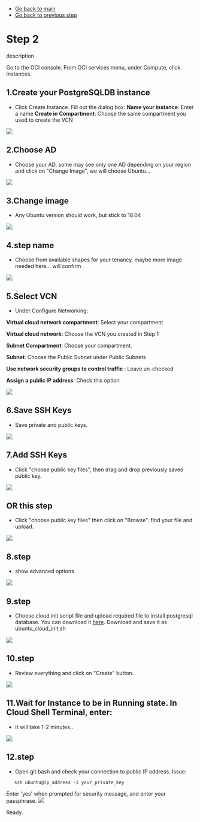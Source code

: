 - [Go back to main](/README.md)
- [Go back to previous step](/gglab/step1.md)

# Step 2
description

Go to the OCI console. From OCI services menu, under Compute, click Instances.

## 1.Create your PostgreSQLDB instance
- Click Create Instance. Fill out the dialog box:
    **Name your instance**: Enter a name
    **Create in Compartment**: Choose the same compartment you used to create the VCN
    
![](./files/pgsql/pg_1.png)

## 2.Choose AD 
- Choose your AD, some may see only one AD depending on your region and click on "Change Image", we will choose Ubuntu...

![](./files/pgsql/pg_2_1.png)

## 3.Change image 
- Any Ubuntu version should work, but stick to 18.04

![](./files/pgsql/pg_2_2.png)

## 4.step name
- Choose from available shapes for your tenancy. maybe more image needed here... will confirm

![](./files/pgsql/pg_3.png)

## 5.Select VCN
- Under Configure Networking:

**Virtual cloud network compartment**: Select your compartment

**Virtual cloud network**: Choose the VCN you created in Step 1

**Subnet Compartment**: Choose your compartment.

**Subnet**: Choose the Public Subnet under Public Subnets

**Use network security groups to control traffic** : Leave un-checked

**Assign a public IP address**: Check this option

![](./files/pgsql/pg_4.png)

## 6.Save SSH Keys
- Save private and public keys.

![](./files/pgsql/pg_5_1.png)

## 7.Add SSH Keys 
- Click "choose public key files", then drag and drop previously saved public key.

![](./files/pgsql/pg_5_2.png)

## OR this step 
- Click "choose public key files" then click on "Browse". find your file and upload.

![](./files/pgsql/pg_5_3.png)

## 8.step 
- show advanced options

![](./files/pgsql/pg_6_1.png)

## 9.step 
- Choose cloud init script file and upload required file to install postgresql database. You can download it [here](./files/pgsql/ubuntu_cloud_init.sh). Download and save it as ubuntu_cloud_init.sh 

![](./files/pgsql/pg_6_2.png)

## 10.step 
- Review everything and click on "Create" button.

![](./files/pgsql/pg_7.png)

## 11.Wait for Instance to be in Running state. In Cloud Shell Terminal, enter:
- It will take 1-2 minutes..

![](./files/pgsql/pg_8.png)

## 12.step 
- Open git bash and check your connection to public IP address. Issue:
```
   ssh ubuntu@ip_address -i your_private_key
```
Enter 'yes' when prompted for security message, and enter your passphrase.
![](./files/pgsql/pg_9.png)

Ready.
